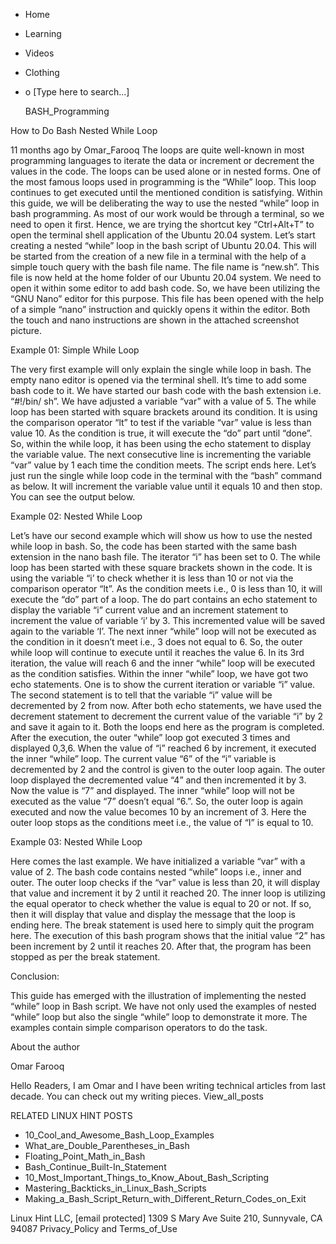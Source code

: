 





















































* Home
* Learning
* Videos
* Clothing
*
  o [Type here to search...]


   BASH_Programming


How to Do Bash Nested While Loop

11 months ago
by Omar_Farooq
The loops are quite well-known in most programming languages to iterate the
data or increment or decrement the values in the code. The loops can be used
alone or in nested forms. One of the most famous loops used in programming is
the “While” loop. This loop continues to get executed until the mentioned
condition is satisfying. Within this guide, we will be deliberating the way to
use the nested “while” loop in bash programming. As most of our work would be
through a terminal, so we need to open it first. Hence, we are trying the
shortcut key “Ctrl+Alt+T” to open the terminal shell application of the Ubuntu
20.04 system.
Let’s start creating a nested “while” loop in the bash script of Ubuntu 20.04.
This will be started from the creation of a new file in a terminal with the
help of a simple touch query with the bash file name. The file name is
“new.sh”. This file is now held at the home folder of our Ubuntu 20.04 system.
We need to open it within some editor to add bash code. So, we have been
utilizing the “GNU Nano” editor for this purpose. This file has been opened
with the help of a simple “nano” instruction and quickly opens it within the
editor. Both the touch and nano instructions are shown in the attached
screenshot picture.

Example 01: Simple While Loop

The very first example will only explain the single while loop in bash. The
empty nano editor is opened via the terminal shell. It’s time to add some bash
code to it. We have started our bash code with the bash extension i.e. “#!/bin/
sh”. We have adjusted a variable “var” with a value of 5. The while loop has
been started with square brackets around its condition. It is using the
comparison operator “lt” to test if the variable “var” value is less than value
10. As the condition is true, it will execute the “do” part until “done”. So,
within the while loop, it has been using the echo statement to display the
variable value. The next consecutive line is incrementing the variable “var”
value by 1 each time the condition meets. The script ends here.
Let’s just run the single while loop code in the terminal with the “bash”
command as below. It will increment the variable value until it equals 10 and
then stop. You can see the output below.

Example 02: Nested While Loop

Let’s have our second example which will show us how to use the nested while
loop in bash. So, the code has been started with the same bash extension in the
nano bash file. The iterator “i” has been set to 0. The while loop has been
started with these square brackets shown in the code. It is using the variable
“i’ to check whether it is less than 10 or not via the comparison operator
“lt”. As the condition meets i.e., 0 is less than 10, it will execute the “do”
part of a loop. The do part contains an echo statement to display the variable
“i” current value and an increment statement to increment the value of variable
‘i’ by 3. This incremented value will be saved again to the variable ‘I’.
The next inner “while” loop will not be executed as the condition in it doesn’t
meet i.e., 3 does not equal to 6. So, the outer while loop will continue to
execute until it reaches the value 6. In its 3rd iteration, the value will
reach 6 and the inner “while” loop will be executed as the condition satisfies.
Within the inner “while” loop, we have got two echo statements. One is to show
the current iteration or variable “i” value. The second statement is to tell
that the variable “i” value will be decremented by 2 from now. After both echo
statements, we have used the decrement statement to decrement the current value
of the variable “i” by 2 and save it again to it. Both the loops end here as
the program is completed.
After the execution, the outer “while” loop got executed 3 times and displayed
0,3,6. When the value of “i” reached 6 by increment, it executed the inner
“while” loop. The current value “6” of the “i” variable is decremented by 2 and
the control is given to the outer loop again. The outer loop displayed the
decremented value “4” and then incremented it by 3. Now the value is “7” and
displayed. The inner “while” loop will not be executed as the value “7” doesn’t
equal “6.”. So, the outer loop is again executed and now the value becomes 10
by an increment of 3. Here the outer loop stops as the conditions meet i.e.,
the value of “I” is equal to 10.

Example 03: Nested While Loop

Here comes the last example. We have initialized a variable “var” with a value
of 2. The bash code contains nested “while” loops i.e., inner and outer. The
outer loop checks if the “var” value is less than 20, it will display that
value and increment it by 2 until it reached 20. The inner loop is utilizing
the equal operator to check whether the value is equal to 20 or not. If so,
then it will display that value and display the message that the loop is ending
here. The break statement is used here to simply quit the program here.
The execution of this bash program shows that the initial value “2” has been
increment by 2 until it reaches 20. After that, the program has been stopped as
per the break statement.

Conclusion:

This guide has emerged with the illustration of implementing the nested “while”
loop in Bash script. We have not only used the examples of nested “while” loop
but also the single “while” loop to demonstrate it more. The examples contain
simple comparison operators to do the task.


About the author


Omar Farooq

Hello Readers, I am Omar and I have been writing technical articles from last
decade. You can check out my writing pieces.
View_all_posts

RELATED LINUX HINT POSTS


* 10_Cool_and_Awesome_Bash_Loop_Examples
* What_are_Double_Parentheses_in_Bash
* Floating_Point_Math_in_Bash
* Bash_Continue_Built-In_Statement
* 10_Most_Important_Things_to_Know_About_Bash_Scripting
* Mastering_Backticks_in_Linux_Bash_Scripts
* Making_a_Bash_Script_Return_with_Different_Return_Codes_on_Exit

Linux Hint LLC, [email protected]
1309 S Mary Ave Suite 210, Sunnyvale, CA 94087
 Privacy_Policy and Terms_of_Use
